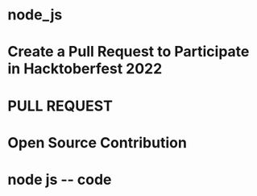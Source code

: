 # node_js
# Create a Pull Request to Participate in Hacktoberfest 2022 
# PULL REQUEST
# Open Source Contribution
# node js -- code
